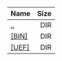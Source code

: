 |Name|Size|
|:---|---:|
|[..](../index.html)|DIR|
|[[BIN]]([BIN]/index.html)|DIR|
|[[UEF]]([UEF]/index.html)|DIR|
